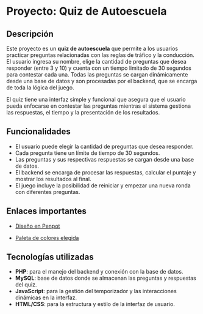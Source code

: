 # Proyecto: Quiz de Autoescuela

## Descripción

Este proyecto es un **quiz de autoescuela** que permite a los usuarios practicar preguntas relacionadas con las reglas de tráfico y la conducción. El usuario ingresa su nombre, elige la cantidad de preguntas que desea responder (entre 3 y 10) y cuenta con un tiempo limitado de 30 segundos para contestar cada una. Todas las preguntas se cargan dinámicamente desde una base de datos y son procesadas por el backend, que se encarga de toda la lógica del juego.

El quiz tiene una interfaz simple y funcional que asegura que el usuario pueda enfocarse en contestar las preguntas mientras el sistema gestiona las respuestas, el tiempo y la presentación de los resultados.

## Funcionalidades

- El usuario puede elegir la cantidad de preguntas que desea responder.
- Cada pregunta tiene un límite de tiempo de 30 segundos.
- Las preguntas y sus respectivas respuestas se cargan desde una base de datos.
- El backend se encarga de procesar las respuestas, calcular el puntaje y mostrar los resultados al final.
- El juego incluye la posibilidad de reiniciar y empezar una nueva ronda con diferentes preguntas.

## Enlaces importantes

- [Diseño en Penpot](https://design.penpot.app/#/view/f5fe9278-89db-81e9-8004-faf5668fb59b?page-id=f5fe9278-89db-81e9-8004-faf5668fb59c&section=interactions&index=0&share-id=c04641ea-355e-80b8-8004-fb2f4690adf2)
  
- [Paleta de colores elegida](https://coolors.co/palette/f6f7eb-e94f37-393e41)

## Tecnologías utilizadas

- **PHP**: para el manejo del backend y conexión con la base de datos.
- **MySQL**: base de datos donde se almacenan las preguntas y respuestas del quiz.
- **JavaScript**: para la gestión del temporizador y las interacciones dinámicas en la interfaz.
- **HTML/CSS**: para la estructura y estilo de la interfaz de usuario.

